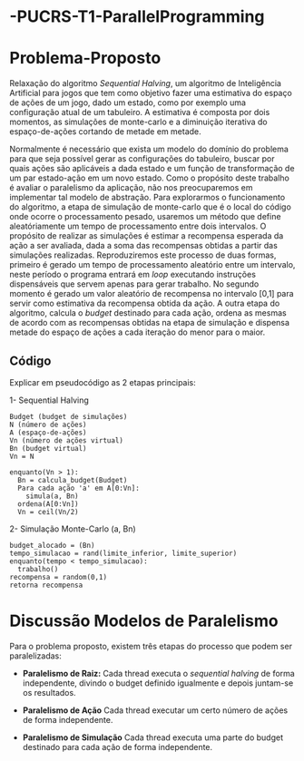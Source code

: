 # -PUCRS-T1-ParallelProgramming

# Problema-Proposto

Relaxação do algoritmo *Sequential Halving*, um algoritmo de Inteligência Artificial para jogos que tem como objetivo fazer uma estimativa do espaço de ações de um jogo, dado um estado, como por exemplo uma configuração atual de um tabuleiro. A estimativa é composta por dois momentos, as simulações de monte-carlo e a diminuição iterativa do espaço-de-ações cortando de metade em metade. 

Normalmente é necessário que exista um modelo do domínio do problema para que seja possível gerar as configurações do tabuleiro, buscar por quais ações são aplicáveis a dada estado e um função de transformação de um par estado-ação em um novo estado. Como o propósito deste trabalho é avaliar o paralelismo da aplicação, não nos preocuparemos em implementar tal modelo de abstração. Para explorarmos o funcionamento do algoritmo, a etapa de simulação de monte-carlo que é o local do código onde ocorre o processamento pesado, usaremos um método que define aleatóriamente um tempo de processamento entre dois intervalos. O propósito de realizar as simulações é estimar a recompensa esperada da ação a ser avaliada, dada a soma das recompensas obtidas a partir das simulações realizadas. Reproduziremos este processo de duas formas, primeiro é gerado um tempo de processamento aleatório entre um intervalo, neste período o programa entrará em *loop* executando instruções dispensáveis que servem apenas para gerar trabalho. No segundo momento é gerado um valor aleatório de recompensa no intervalo [0,1] para servir como estimativa da recompensa obtida da ação. A outra etapa do algoritmo, calcula o *budget* destinado para cada ação, ordena as mesmas de acordo com as recompensas obtidas na etapa de simulação e dispensa metade do espaço de ações a cada iteração do menor para o maior.

## Código
Explicar em pseudocódigo as 2 etapas principais:

1- Sequential Halving

```
Budget (budget de simulações)
N (número de ações)
A (espaço-de-ações)
Vn (número de ações virtual)
Bn (budget virtual)
Vn = N

enquanto(Vn > 1):
  Bn = calcula_budget(Budget) 
  Para cada ação 'a' em A[0:Vn]:
    simula(a, Bn)
  ordena(A[0:Vn])
  Vn = ceil(Vn/2)
```
2- Simulação Monte-Carlo (a, Bn)

```
budget_alocado = (Bn)
tempo_simulacao = rand(limite_inferior, limite_superior)
enquanto(tempo < tempo_simulacao):
  trabalho()
recompensa = random(0,1)
retorna recompensa
```


# Discussão Modelos de Paralelismo

Para o problema proposto, existem três etapas do processo que podem ser paralelizadas:

  * **Paralelismo de Raiz:** Cada thread executa o *sequential halving* de forma independente, divindo o budget definido igualmente e depois juntam-se os resultados.

  * **Paralelismo de Ação** Cada thread executar um certo número de ações de forma independente.

  * **Paralelismo de Simulação** Cada thread executa uma parte do budget destinado para cada ação de forma independente.
